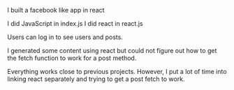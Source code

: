I built a facebook like app in react

I did JavaScript in index.js
I did react in react.js

Users can log in to see users and posts.

I generated some content using react but could not figure out how to get the fetch function to work for a post method.

Everything works close to previous projects. However, I put a lot of time into linking react separately and trying to get a post fetch to work.